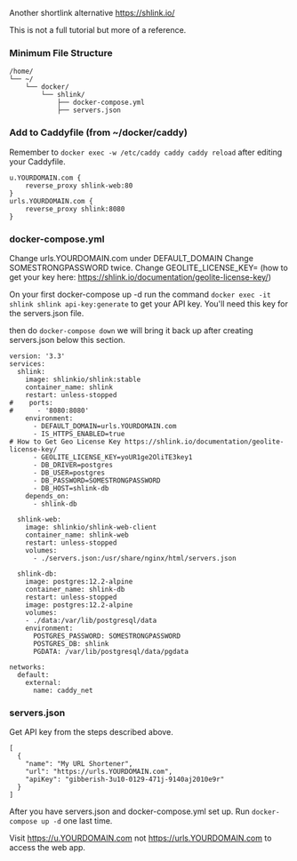 Another shortlink alternative https://shlink.io/

This is not a full tutorial but more of a reference.

### Minimum File Structure
```
/home/
└── ~/
    └── docker/
        └── shlink/
            ├── docker-compose.yml
            ├── servers.json
```
### Add to Caddyfile (from ~/docker/caddy)
Remember to `docker exec -w /etc/caddy caddy caddy reload` after editing your Caddyfile.

```
u.YOURDOMAIN.com {
	reverse_proxy shlink-web:80
}
urls.YOURDOMAIN.com {
	reverse_proxy shlink:8080
}
```



### docker-compose.yml
Change urls.YOURDOMAIN.com under DEFAULT_DOMAIN
Change SOMESTRONGPASSWORD twice.
Change GEOLITE_LICENSE_KEY= (how to get your key here: https://shlink.io/documentation/geolite-license-key/)

On your first docker-compose up -d run the command `docker exec -it shlink shlink api-key:generate` to get your API key. You'll need this key for the servers.json file.

then do `docker-compose down` we will bring it back up after creating servers.json below this section.

```
version: '3.3'
services:
  shlink:
    image: shlinkio/shlink:stable
    container_name: shlink
    restart: unless-stopped
#    ports:
#      - '8080:8080'
    environment:
      - DEFAULT_DOMAIN=urls.YOURDOMAIN.com
      - IS_HTTPS_ENABLED=true
# How to Get Geo License Key https://shlink.io/documentation/geolite-license-key/
      - GEOLITE_LICENSE_KEY=yoUR1ge2OliTE3key1
      - DB_DRIVER=postgres
      - DB_USER=postgres
      - DB_PASSWORD=SOMESTRONGPASSWORD
      - DB_HOST=shlink-db
    depends_on:
      - shlink-db

  shlink-web:
    image: shlinkio/shlink-web-client
    container_name: shlink-web
    restart: unless-stopped
    volumes:
      - ./servers.json:/usr/share/nginx/html/servers.json

  shlink-db:
    image: postgres:12.2-alpine
    container_name: shlink-db
    restart: unless-stopped
    image: postgres:12.2-alpine
    volumes:
    - ./data:/var/lib/postgresql/data
    environment:
      POSTGRES_PASSWORD: SOMESTRONGPASSWORD
      POSTGRES_DB: shlink
      PGDATA: /var/lib/postgresql/data/pgdata

networks:
  default:
    external:
      name: caddy_net
```

### servers.json
Get API key from the steps described above.

```
[
  {
    "name": "My URL Shortener",
    "url": "https://urls.YOURDOMAIN.com",
    "apiKey": "gibberish-3u10-0129-471j-9140aj2010e9r"
  }
]
```
After you have servers.json and docker-compose.yml set up. Run `docker-compose up -d` one last time.

Visit https://u.YOURDOMAIN.com not https://urls.YOURDOMAIN.com to access the web app.